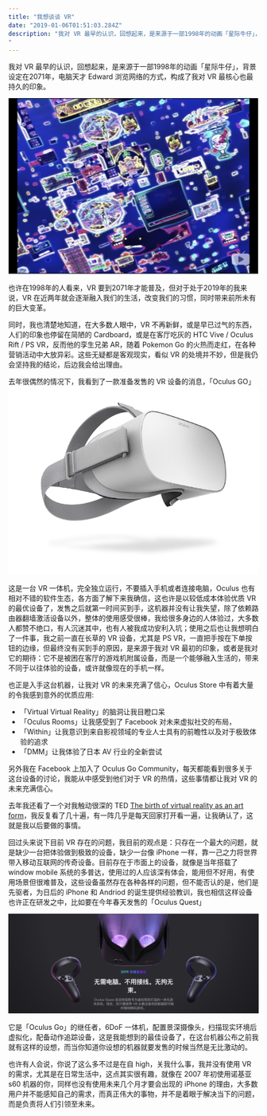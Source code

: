 ```yaml
---
title: "我想谈谈 VR"
date: "2019-01-06T01:51:03.284Z"
description: "我对 VR 最早的认识，回想起来，是来源于一部1998年的动画「星际牛仔」，背景设定在2071年，电脑天才 Edward 浏览网络的方式，构成了我对 VR 最核心也最持久的印象。
"
---
```


我对 VR 最早的认识，回想起来，是来源于一部1998年的动画「星际牛仔」，背景设定在2071年，电脑天才 Edward 浏览网络的方式，构成了我对 VR 最核心也最持久的印象。

![Cowboy Bebop](./Edward.PNG)

也许在1998年的人看来，VR 要到2071年才能普及，但对于处于2019年的我来说，VR 在近两年就会逐渐融入我们的生活，改变我们的习惯，同时带来前所未有的巨大变革。

同时，我也清楚地知道，在大多数人眼中，VR 不再新鲜，或是早已过气的东西，人们的印象也停留在简陋的 Cardboard，或是在客厅吃灰的 HTC Vive / Oculus Rift / PS VR，反而他的孪生兄弟 AR，随着 Pokemon Go 的火热而走红，在各种营销活动中大放异彩。这些无疑都是客观现实，看似 VR 的处境并不妙，但是我仍会坚持我的结论，后边我会给出理由。

去年很偶然的情况下，我看到了一款准备发售的 VR 设备的消息，「Oculus GO」
![OculusGo](./OculusGo.jpg)

这是一台 VR 一体机，完全独立运行，不要插入手机或者连接电脑，Oculus 也有相对不错的软件生态，各方面了解下来我确信，这也许是以较低成本体验优质 VR 的最优设备了，发售之后就第一时间买到手，这机器并没有让我失望，除了依赖路由器翻墙激活设备以外，整体的使用感受很棒，我给很多身边的人体验过，大多数人都赞不绝口，有人沉迷其中，也有人被我成功安利入坑；使用之后也让我想明白了一件事，我之前一直在长草的 VR 设备，尤其是 PS VR，一直把手按在下单按钮的边缘，但最终没有买到手的原因，是来源于我对 VR
最初的印象，或者是我对它的期待：它不是被困在客厅的游戏机附属设备，而是一个能够融入生活的，带来不同于以往体验的设备，或许就像现在的手机一样。

也正是入手这台机器，让我对 VR 的未来充满了信心，Oculus Store 中有着大量的令我感到意外的优质应用:
- 「Virtual Virtual Reality」的脑洞让我目瞪口呆 
- 「Oculus Rooms」让我感受到了 Facebook 对未来虚拟社交的布局，
- 「Within」让我意识到来自影视领域的专业人士具有的前瞻性以及对于极致体验的追求
- 「DMM」让我体验了日本 AV 行业的全新尝试

另外我在 Facebook 上加入了 Oculus Go Community，每天都能看到很多关于这台设备的讨论，我能从中感受到他们对于 VR 的热情，这些事情都让我对 VR 的未来充满信心。

去年我还看了一个对我触动很深的 TED [The birth of virtual reality as an art form](https://www.ted.com/talks/chris_milk_the_birth_of_virtual_reality_as_an_art_form)，我反复看了几十遍，有一阵几乎是每天回家打开看一遍，让我确认了，这就是我以后要做的事情。

回过头来说下目前 VR 存在的问题，我目前的观点是：只存在一个最大的问题，就是缺少一台把体验做到极致的设备，缺少一台像 iPhone 一样，靠一己之力将世界带入移动互联网的传奇设备。目前存在于市面上的设备，就像是当年搭载了 window mobile 系统的多普达，使用过的人应该深有体会，能用但不好用，有使用场景但很难普及，这些设备虽然存在各种各样的问题，但不能否认的是，他们是先驱者，为日后的 iPhone 和 Andriod
的诞生提供经验教训，我也相信这样设备也许正在研发之中，比如要在今年春天发售的「Oculus Quest」

![OculusQuest](./OculusQuest.png)

它是「Oculus Go」的继任者，6DoF 一体机，配置景深摄像头，扫描现实环境后虚拟化，配备动作追踪设备，这是我能想到的最佳设备了，在这台机器公布之前我就有这样的设想，而当你知道你设想的机器就要发售的时候当然是无比激动的。

也许有人会说，你说了这么多不过是在自 high，关我什么事，我并没有使用 VR 的需求，尤其是在日常生活中，这点其实很有趣，就像在 2007 年初使用诺基亚 s60 机器的你，同样也没有使用未来几个月才要会出现的 iPhone 的理由，大多数用户并不能感知自己的需求，而真正伟大的事物，并不是着眼于解决当下的问题，而是负责将人们引领至未来。
